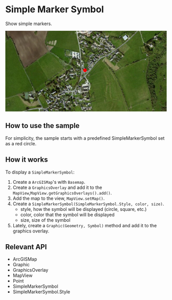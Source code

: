 # Simple Marker Symbol

Show simple markers.

![](SimpleMarkerSymbol.png)

## How to use the sample

For simplicity, the sample starts with a predefined SimpleMarkerSymbol set as a red circle.

## How it works

To display a `SimpleMarkerSymbol`:

1. Create a `ArcGISMap`'s with `Basemap`.
2. Create a `GraphicsOverlay` and add it to the `MapView`,`MapView.getGraphicsOverlays().add()`.
3. Add the map to the view, `MapView.setMap()`.
4. Create a `SimpleMarkerSymbol(SimpleMarkerSymbol.Style, color, size)`.
    * style, how the symbol will be displayed (circle, square, etc.)
    * color, color that the symbol will be displayed
    * size, size of the symbol
5. Lately, create a `Graphic(Geometry, Symbol)` method and add it to the graphics overlay.

## Relevant API

* ArcGISMap
* Graphic
* GraphicsOverlay
* MapView
* Point
* SimpleMarkerSymbol
* SimpleMarkerSymbol.Style
